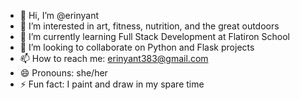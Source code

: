 - 👋 Hi, I’m @erinyant
- 👀 I’m interested in art, fitness, nutrition, and the great outdoors
- 🌱 I’m currently learning Full Stack Development at Flatiron School
- 💞️ I’m looking to collaborate on Python and Flask projects
- 📫 How to reach me: erinyant383@gmail.com
- 😄 Pronouns: she/her
- ⚡ Fun fact: I paint and draw in my spare time

<!---
erinyant/erinyant is a ✨ special ✨ repository because its `README.md` (this file) appears on your GitHub profile.
You can click the Preview link to take a look at your changes.
--->
